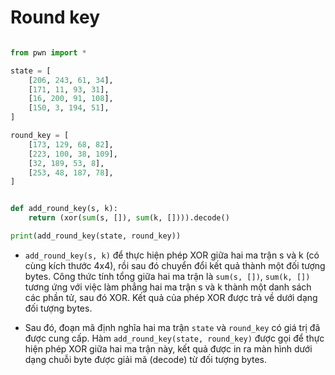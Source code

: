 # Round key
```Python

from pwn import *

state = [
    [206, 243, 61, 34],
    [171, 11, 93, 31],
    [16, 200, 91, 108],
    [150, 3, 194, 51],
]

round_key = [
    [173, 129, 68, 82],
    [223, 100, 38, 109],
    [32, 189, 53, 8],
    [253, 48, 187, 78],
]


def add_round_key(s, k):
    return (xor(sum(s, []), sum(k, []))).decode()

print(add_round_key(state, round_key))
```
- `add_round_key(s, k)` để thực hiện phép XOR giữa hai ma trận s và k (có cùng kích thước 4x4), rồi sau đó chuyển đổi kết quả thành một đối tượng bytes. Công thức tính tổng giữa hai ma trận là `sum(s, [])`, `sum(k, [])` tương ứng với việc làm phẳng hai ma trận s và k thành một danh sách các phần tử, sau đó XOR. Kết quả của phép XOR được trả về dưới dạng đối tượng bytes.

- Sau đó, đoạn mã định nghĩa hai ma trận `state` và `round_key` có giá trị đã được cung cấp. Hàm `add_round_key(state, round_key)` được gọi để thực hiện phép XOR giữa hai ma trận này, kết quả được in ra màn hình dưới dạng chuỗi byte được giải mã (decode) từ đối tượng bytes.
